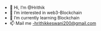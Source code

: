 - 👋 Hi, I’m @Hrithik
- 👀 I’m interested in web3-Blockchain
- 🌱 I’m currently learning Blockchain
- 📫 Mail me -hrithikkeswani200@gmail.com

<!---
Hrithik200/Hrithik200 is a ✨ special ✨ repository because its `README.md` (this file) appears on your GitHub profile.
You can click the Preview link to take a look at your changes.
--->
